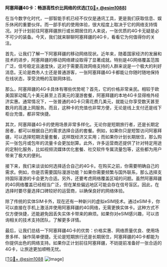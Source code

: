 **阿塞拜疆4G卡：畅游高性价比网络的优选[[TG💪+ @esim1088](https://t.me/s/esim1088)]**

在当今数字化时代，一部智能手机已经不仅仅是通讯工具，更是我们获取信息、娱乐休闲的重要伙伴。而一部手机的使用体验，很大程度上取决于它的网络支持情况。对于计划前往阿塞拜疆旅行或长期居住的人来说，一张优质的4G卡无疑是必不可少的装备。今天，我们就来聊聊阿塞拜疆的4G卡，看看它为何值得你的关注。

首先，让我们了解一下阿塞拜疆的移动网络现状。近年来，随着国家经济的发展和技术的进步，阿塞拜疆的移动网络建设取得了显著成就。特别是4G网络覆盖范围广泛，信号稳定且速度快，这对于需要高效网络支持的人群来说是一个极大的利好消息。无论是商务人士还是普通游客，一张阿塞拜疆4G卡都能让你随时随地保持在线状态，享受流畅的互联网体验。

那么，阿塞拜疆的4G卡具体有哪些优势呢？首先，它的价格非常亲民。相较于欧美国家动辄几十美元甚至上百美元的漫游套餐，阿塞拜疆的本地4G卡显得格外经济实惠。通常情况下，一张普通的4G卡只需花费几美元，就能让你享受数天甚至数月的高速上网服务。而且，这种卡的充值也非常方便，无论是线上支付还是线下柜台充值，都非常快捷。

其次，阿塞拜疆4G卡的使用场景非常多样化。无论你是短期旅行者，还是长期定居者，都可以根据自己的需求选择合适的套餐。例如，如果你只是短暂访问阿塞拜疆，可以选择短期流量套餐，这样既经济又实用；而如果你计划长期居住，那么购买一张包月或包年的流量卡会更加划算。此外，许多运营商还提供了针对特定用途的定制化服务，比如视频流媒体优化套餐、社交软件专属流量包等，这些都为用户带来了极大的便利。

接下来，我们来谈谈如何选择适合自己的4G卡。在购买之前，你需要明确自己的需求。例如，你是否需要国际漫游功能？如果你需要频繁与国外联系，那么选择支持国际漫游的卡会更为合适。另外，还要考虑网络覆盖区域的问题。虽然阿塞拜疆的4G网络覆盖已经相当广泛，但在某些偏远地区可能会存在信号盲区。因此，在选择时要尽量选择口碑较好的运营商，以确保良好的网络体验。

除了传统的实体SIM卡外，现在还有一种新兴的虚拟eSIM技术。通过eSIM卡，你可以直接在手机上激活并使用阿塞拜疆的4G网络，无需更换实体卡。这种方式不仅方便快捷，还能避免因丢失实体卡带来的麻烦。如果你对eSIM感兴趣，可以咨询相关的技术支持团队，了解更多详情。

最后，让我们总结一下阿塞拜疆4G卡的优势：价格实惠、网络质量优良、使用场景多样、操作简单便捷。无论是短期旅行还是长期居住，阿塞拜疆的4G卡都能为你提供出色的网络支持。如果你正计划前往阿塞拜疆，不妨提前准备好一张合适的4G卡，让旅途更加顺畅无忧。

[[TG💪+ @esim1088](https://t.me/s/esim1088) ![Image](https://i.postimg.cc/4NQfJmqS/Snipaste-2025-05-13-00-14-12.png)]